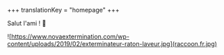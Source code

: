 +++
translationKey = "homepage"
+++

Salut l'ami ! 👋

![https://www.novaextermination.com/wp-content/uploads/2019/02/exterminateur-raton-laveur.jpg](raccoon.fr.jpg)

